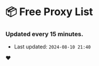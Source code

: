 # :package: Free Proxy List
### Updated every 15 minutes.

- Last updated: `2024-08-10 21:40`

:heart:
